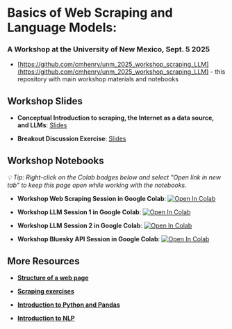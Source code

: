 # Basics of Web Scraping and Language Models: 
### A Workshop at the University of New Mexico, Sept. 5 2025

- [https://github.com/cmhenry/unm_2025_workshop_scraping_LLM](https://github.com/cmhenry/unm_2025_workshop_scraping_LLM) - this repository with main workshop materials and notebooks

## Workshop Slides

- **Conceptual Introduction to scraping, the Internet as a data source, and LLMs**: <a href="https://henryhenryhenry.com/unm_workshop_2025/conceptual.html#1" target="_blank">Slides</a>

- **Breakout Discussion Exercise**: <a href="https://henryhenryhenry.com/unm_workshop_2025/discussion.html#1" target="_blank">Slides</a>

## Workshop Notebooks
*💡 Tip: Right-click on the Colab badges below and select "Open link in new tab" to keep this page open while working with the notebooks.*

- **Workshop Web Scraping Session in Google Colab**: <a href="https://colab.research.google.com/github/cmhenry/unm_workshop_2025/blob/main/notebooks/workshop_session_1_web_scraping.ipynb?flush_cache=true" target="_blank"><img src="https://colab.research.google.com/assets/colab-badge.svg" alt="Open In Colab"/></a>

- **Workshop LLM Session 1 in Google Colab**: <a href="https://colab.research.google.com/github/cmhenry/unm_workshop_2025/blob/main/notebooks/workshop_session_2a_LLMs.ipynb?flush_cache=true" target="_blank"><img src="https://colab.research.google.com/assets/colab-badge.svg" alt="Open In Colab"/></a>

- **Workshop LLM Session 2 in Google Colab**: <a href="https://colab.research.google.com/github/cmhenry/unm_workshop_2025/blob/main/notebooks/workshop_session_2b_LLMs.ipynb?flush_cache=true" target="_blank"><img src="https://colab.research.google.com/assets/colab-badge.svg" alt="Open In Colab"/></a>

- **Workshop Bluesky API Session in Google Colab**: <a href="https://colab.research.google.com/github/cmhenry/unm_workshop_2025/blob/main/notebooks/workshop_session_3_bluesky.ipynb?flush_cache=true" target="_blank"><img src="https://colab.research.google.com/assets/colab-badge.svg" alt="Open In Colab"/></a>

## More Resources

- <a href="https://henryhenryhenry.com/unm_workshop_2025/resources/structure-of-a-web-page.html" target="_blank">**Structure of a web page**</a>

- <a href="https://henryhenryhenry.com/unm_workshop_2025/resources/structure-of-a-web-page.html" target="_blank">**Scraping exercises**</a>

- <a href="https://henryhenryhenry.com/unm_workshop_2025/notebooks/introduction_to_python/" target="_blank">**Introduction to Python and Pandas**</a>

- <a href="https://henryhenryhenry.com/unm_workshop_2025/notebooks/nlp/" target="_blank">**Introduction to NLP**</a>